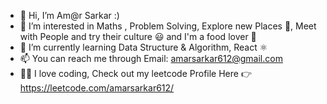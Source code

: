 - 👋 Hi, I’m Am@r Sarkar :)
- 👀 I’m interested in Maths , Problem Solving, Explore new Places 🚀, Meet with People and try their culture 😃 and I'm a food lover 🍔
- 🌱 I’m currently learning Data Structure & Algorithm, React ⚛️ 
- 📫 You can reach me through Email: amarsarkar612@gmail.com
- 👨‍💻 I love coding, Check out my leetcode Profile Here 👉 https://leetcode.com/amarsarkar612/

